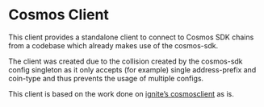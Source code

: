 # Cosmos Client

This client provides a standalone client to connect to Cosmos SDK chains from a codebase which already makes use of the cosmos-sdk.

The client was created due to the collision created by the cosmos-sdk config singleton as it only accepts (for example) single address-prefix and coin-type and thus prevents the usage of multiple configs.

This client is based on the work done on [ignite’s cosmosclient](https://github.com/ignite/cli/tree/develop/ignite/pkg/cosmosclient) as is.
